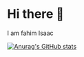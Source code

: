# Hi there 👋
I am fahim Isaac

[![Anurag's GitHub stats](https://github-readme-stats.vercel.app/api?username=fahimguide)](https://github.com/anuraghazra/github-readme-stats)